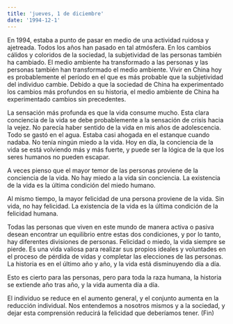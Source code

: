 ```yaml
---
title: 'jueves, 1 de diciembre'
date: '1994-12-1'
---
```


En 1994, estaba a punto de pasar en medio de una actividad ruidosa y ajetreada. Todos los años han pasado en tal atmósfera. En los cambios cálidos y coloridos de la sociedad, la subjetividad de las personas también ha cambiado. El medio ambiente ha transformado a las personas y las personas también han transformado el medio ambiente. Vivir en China hoy es probablemente el período en el que es más probable que la subjetividad del individuo cambie. Debido a que la sociedad de China ha experimentado los cambios más profundos en su historia, el medio ambiente de China ha experimentado cambios sin precedentes.

La sensación más profunda es que la vida consume mucho. Esta clara conciencia de la vida se debe probablemente a la sensación de crisis hacia la vejez. No parecía haber sentido de la vida en mis años de adolescencia. Todo se gastó en el agua. Estaba casi ahogada en el estanque cuando nadaba. No tenía ningún miedo a la vida. Hoy en día, la conciencia de la vida se está volviendo más y más fuerte, y puede ser la lógica de la que los seres humanos no pueden escapar.

A veces pienso que el mayor temor de las personas proviene de la conciencia de la vida. No hay miedo a la vida sin conciencia. La existencia de la vida es la última condición del miedo humano.

Al mismo tiempo, la mayor felicidad de una persona proviene de la vida. Sin vida, no hay felicidad. La existencia de la vida es la última condición de la felicidad humana.

Todas las personas que viven en este mundo de manera activa o pasiva desean encontrar un equilibrio entre estas dos condiciones, y por lo tanto, hay diferentes divisiones de personas. Felicidad o miedo, la vida siempre se pierde. Es una vida valiosa para realizar sus propios ideales y voluntades en el proceso de pérdida de vidas y completar las elecciones de las personas. La historia es en el último año y año, y la vida está disminuyendo día a día.

Esto es cierto para las personas, pero para toda la raza humana, la historia se extiende año tras año, y la vida aumenta día a día.

El individuo se reduce en el aumento general, y el conjunto aumenta en la reducción individual. Nos entendemos a nosotros mismos y a la sociedad, y dejar esta comprensión reducirá la felicidad que deberíamos tener. (Fin)
